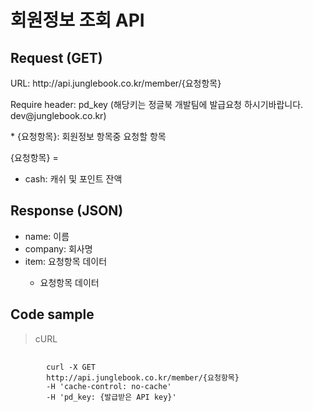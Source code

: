 # 회원정보 조회 API

## Request (GET) ##
<p>URL: http://api.junglebook.co.kr/member/{요청항목}</p>
<p>Require header: pd_key (해당키는 정글북 개발팀에 발급요청 하시기바랍니다. dev@junglebook.co.kr)</p>

<p>* {요청항목}: 회원정보 항목중 요청할 항목</p>
<p>
	{요청항목} = 
	<ul>
		<li>cash: 캐쉬 및 포인트 잔액</li>
	</ul>
</p>

## Response (JSON) ##
<ul>
  <li>name: 이름</li>
  <li>company: 회사명</li>
  <li>item: 요청항목 데이터</li>
	<ul>
		<li>요청항목 데이터</li>
	</ul>
</ul>

## Code sample ##
<blockquote>
	<p>cURL</p>
</blockquote>
<pre>
	<code>
		curl -X GET
		http://api.junglebook.co.kr/member/{요청항목}
		-H 'cache-control: no-cache'
		-H 'pd_key: {발급받은 API key}'
	</code>
</pre>
